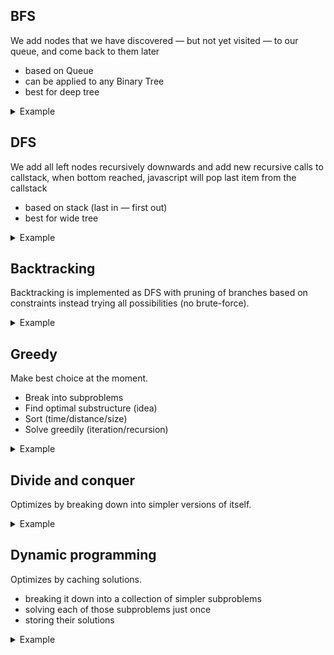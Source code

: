## BFS

We add nodes that we have discovered — but not yet visited — to our queue, and come back to them later

- based on Queue
- can be applied to any Binary Tree
- best for deep tree

<details>
<summary>Example</summary>

![](assets/bfs.gif)

#### Binary search tree

```js
function bfs(tree) {
  let node = tree.root;
  const result = [];
  const queue = [node];
  // queue = [1]
  // result = []

  while (queue.length) {
    node = queue.shift();
    // queue = []
    // result = [] - not yet fully visited
    if (node.left) queue.push(node.left);
    // queue = [2] - add new target to visit
    // result = [] - not yet fully visited
    if (node.right) queue.push(node.right);
    // queue = [2, 3] - add new target to visit
    // result = [] - not yet fully visited
    result.push(node.value);
    // queue = [2, 3]
    // result = [1] - visited!
  }

  return result;
}
```

#### Graph

![](assets/20200510103948bfs.png)

```js
function bfs(start) {
  const result = [];
  const visited = {};
  const queue = [start];
  // queue = ["A"]
  let currVertex;

  visited[start] = true;
  // visited = { "A": true }

  while (queue.length) {
    currVertex = queue.shift();
    // queue = []
    // currVertex = "A"
    result.push(currVertex);
    // result = ["A"]

    this.adjList[currVertex].forEach((neighbor) => {
      // neighbor = "B"
      // neighbor = "C"
      if (!visited[neighbor]) {
        visited[neighbor] = true;
        // visited = { "A": true, "B": true, "C": true }
        queue.push(neighbor);
        // queue = ["B", "C"]
      }
    });
  }

  return result;
}
```

</details>

## DFS

We add all left nodes recursively downwards and add new recursive calls to callstack, when bottom reached, javascript will pop last item from the callstack

- based on stack (last in — first out)
- best for wide tree

<details>
<summary>Example</summary>

![](assets/preorder.gif)

#### Binary search tree

```js
function dfs(tree) {
  const result = [];

  function traverse(node) {
    // stack = [traverse(4)]
    result.push(node.value);
    // result = [4]
    // result = [4, 2]
    // result = [4, 2, 1]
    if (node.left) traverse(node.left);
    // stack = [traverse(4), traverse(2)]
    // stack = [traverse(4), traverse(2), traverse(1)]
    if (node.right) traverse(node.right);
    // stack = [traverse(4), traverse(2)]
  }

  traverse(tree.root);

  return result;
}
```

#### Graph

![](assets/20200510103948dfs.png)

```js
function dfs(start) {
  const result = [];

  const visited = {};
  const adjList = this.adjList;
  /*
   *     adjList: {
   *       A: ["B", "C"],
   *       B: ["A", "D"],
   *       C: ["A", "E"],
   *       D: ["B", "E", "F"],
   *       E: ["C", "D", "F"],
   *       F: ["D", "E"],
   *     }
   */

  function traverse(vertex) {
    // vertex = "A"
    // vertex = "B"
    // vertex = "D"
    // vertex = "E"
    // vertex = "C"
    if (!vertex) return null;

    visited[vertex] = true;
    // visited = { "A": true }
    // visited = { "A": true, "B": true }
    // visited = { "A": true, "B": true, "D": true }
    // visited = { "A": true, "B": true, "D": true, "E": true }
    // visited = { "A": true, "B": true, "D": true, "E": true, "C": true }
    // visited = { "A": true, "B": true, "D": true, "E": true, "C": true, "F": true }

    result.push(vertex);
    // result = ["A"]
    // result = ["A", "B"]
    // result = ["A", "B", "D"]
    // result = ["A", "B", "D", "E"]
    // result = ["A", "B", "D", "E", "C"]
    // result = ["A", "B", "D", "E", "C", "F"]

    adjList[vertex].forEach((neighbor) => {
      if (!visited[neighbor]) {
        return traverse(neighbor);
        // traverse("B")
        // traverse("D")
        // traverse("E")
        // traverse("C")
      }
    });
  }

  traverse(start);
  // traverse("A")

  return result;
}
```

</details>

## Backtracking

Backtracking is implemented as DFS with pruning of branches based on constraints instead trying all possibilities (no brute-force).

<details>
<summary>Example</summary>

![](assets/backtracking.jpg)

```js
function restoreIpAddresses(originalString) {
  // originalString = 25525511135
  const result = [];
  backtrack(0, []);
  return result;

  function backtrack(start, tempArr) {
    // push results - called 2 times
    if (tempArr.length === 4 && start === originalString.length) {
      result.push(tempArr.join("."));
      return;
    }

    // 4th level reached, don't go deeper
    if (tempArr.length === 4) {
      return;
    }

    // try 1-char, 2-char, 3-char long combinations
    for (let i = 1; i < 4; i++) {
      const segment = originalString.substring(start, start + i);

      if (segment.length > 1 && segment[0] === "0") {
        continue;
      }

      if (parseInt(segment) < 256 && parseInt(segment) >= 0) {
        // add another combination in current segment
        tempArr.push(segment);
        // try the whole IP address e.g.:
        // ["2", "5", "5", "2"]
        // ["2", "5", "5", "25"]
        // ["2", "5", "5", "255"]
        backtrack(start + i, tempArr);
        // remove sibling
        // ["2", "5", "5"]
        // ["2", "5", "5"]
        // ["2", "5", "5"]
        tempArr.pop();
      }
    }
  }
}

restoreIpAddresses("25525511135");
```

Simpler tree:

![](assets/20200528134155.png)

</details>

## Greedy

Make best choice at the moment.

- Break into subproblems
- Find optimal substructure (idea)
- Sort (time/distance/size)
- Solve greedily (iteration/recursion)

<details>
<summary>Example</summary>

- Break into subproblems ➡️ selection of events (select / remove)
- Find optimal substructure (idea) ➡️ every interval must finish as soon as possible to include more events
- Sort (time/distance/size) ➡️ sort by end time
- Solve greedily (iteration/recursion) ➡️ iterate

![](assets/20200525140231.png)

```js
function countOverlapIntervals(intervals) {
  if (intervals.length == 0) return 0;

  intervals.sort((a, b) => a[1] - b[1]);

  let overlapIntervals = 0;
  let lastEventEnd = intervals[0][1];

  for (let i = 1; i < intervals.length; i++) {
    const [currentEventStart, currentEventEnd] = intervals[i];

    if (currentEventStart < lastEventEnd) {
      // overlap, choose the one that finish first (remove biggest blocker)
      lastEventEnd = Math.min(currentEventEnd, lastEventEnd);
      overlapIntervals++;
    } else {
      // no overlap, update current event end
      lastEventEnd = currentEventEnd;
    }
  }

  return overlapIntervals;
}

countOverlapIntervals([
  [1, 2],
  [2, 3],
  [1, 4],
  [4, 5],
]);
```

</details>

## Divide and conquer

Optimizes by breaking down into simpler versions of itself.

<details>
<summary>Example</summary>

```js
function conquer(left, right) {
  let prefix = "";
  let index = 0;

  while (
    left[index] === right[index] &&
    index < left.length &&
    index < right.length
  ) {
    prefix = prefix + left[index];
    index++;
  }

  return prefix;
}

function longestCommonPrefix(items) {
  // base case
  if (items.length === 1) return items[0];

  // find center
  const center = Math.floor(items.length / 2);

  // divide
  const left = longestCommonPrefix(items.slice(0, center));
  const right = longestCommonPrefix(items.slice(center, items.length));

  // conquer
  const winner = conquer(left, right)
  return winner;
}
```

</details>

## Dynamic programming

Optimizes by caching solutions.

- breaking it down into a collection of simpler subproblems
- solving each of those subproblems just once
- storing their solutions

<details>
<summary>Example</summary>

```js
/*
  Normal
*/
function fib(n) {
  if (n <= 2) return 1;
  return fib(n - 1) + fib(n - 2);
}
```

```js
/*
 *  Memoized
 */
function fib(n, memo = []) {
  if (memo[n] !== undefined) return memo[n];
  if (n <= 2) return 1;
  var res = fib(n - 1, memo) + fib(n - 2, memo);
  memo[n] = res;
  return res;
}
```

```js
/*
 *  Tabulated
 */
function fib(n) {
  if (n <= 2) return 1;
  var fibNums = [0, 1, 1];
  for (var i = 3; i <= n; i++) {
    fibNums[i] = fibNums[i - 1] + fibNums[i - 2];
  }
  return fibNums[n];
}
```

</details>
